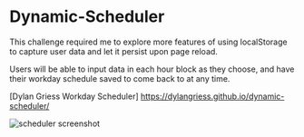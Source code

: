# Dynamic-Scheduler

This challenge required me to explore more features of using localStorage to capture user data and let it persist upon page reload.

Users will be able to input data in each hour block as they choose, and have their workday schedule saved to come back to at any time.

[Dylan Griess Workday Scheduler] https://dylangriess.github.io/dynamic-scheduler/

![scheduler screenshot](https://user-images.githubusercontent.com/107587452/184670487-e4461215-f7f8-4166-873f-4a5c61c1b768.png)
